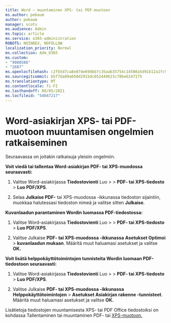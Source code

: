 ```yaml
---
title: Word – muuntaminen XPS- tai PDF-muotoon
ms.author: pebaum
author: pebaum
manager: scotv
ms.audience: Admin
ms.topic: article
ms.service: o365-administration
ROBOTS: NOINDEX, NOFOLLOW
localization_priority: Normal
ms.collection: Adm_O365
ms.custom:
- "9000586"
- "2687"
ms.openlocfilehash: c2fb5d7ca8e074e69dbb7c35aab35754c14508a5d91b12a1fc943fadda242040
ms.sourcegitcommit: b5f7da89a650d2915dc652449623c78be6247175
ms.translationtype: MT
ms.contentlocale: fi-FI
ms.lasthandoff: 08/05/2021
ms.locfileid: "54047217"
---
```

# <a name="resolve-issues-converting-a-word-document-to-xps-or-pdf"></a>Word-asiakirjan XPS- tai PDF-muotoon muuntamisen ongelmien ratkaiseminen

Seuraavassa on joitakin ratkaisuja yleisiin ongelmiin. 

**Voit viedä tai tallentaa Word-asiakirjan PDF- tai XPS-muodossa seuraavasti:**

1. Valitse Word-asiakirjassa **Tiedostovienti** Luo  >    >  **PDF- tai XPS-tiedosto**  >  **Luo PDF/XPS**.

2. Selaa **Julkaise PDF-** tai XPS-muodossa -ikkunassa tiedoston sijaintiin, muokkaa halutessasi tiedoston nimeä ja valitse sitten **Julkaise**.

**Kuvanlaadun parantaminen Wordin luomassa PDF-tiedostossa:**

1. Valitse Word-asiakirjassa **Tiedostovienti** Luo  >    >  **PDF- tai XPS-tiedosto**  >  **Luo PDF/XPS**.

2. Valitse Julkaise **PDF- tai XPS-muodossa -ikkunassa** **Asetukset Optimoi**  >  **kuvanlaadun mukaan**. Määritä muut haluamasi asetukset ja valitse **OK.** 

**Voit lisätä helppokäyttötoimintojen tunnisteita Wordin luomaan PDF-tiedostoon seuraavasti:**
 
1. Valitse Word-asiakirjassa **Tiedostovienti** Luo  >    >  **PDF- tai XPS-tiedosto**  >  **Luo PDF/XPS**.

2. Valitse Julkaise **PDF- tai XPS-muodossa -ikkunassa** **Helppokäyttötoimintojen**  >  **Asetukset Asiakirjan rakenne -tunnisteet**. Määritä muut haluamasi asetukset ja valitse **OK.**

Lisätietoja tiedostojen muuntamisesta XPS- tai PDF Office tiedostoiksi on kohdassa Tallentaminen tai muuntaminen PDF- tai [XPS-muotoon.](https://support.office.com/article/d85416c5-7d77-4fd6-a216-6f4bf7c7c110)